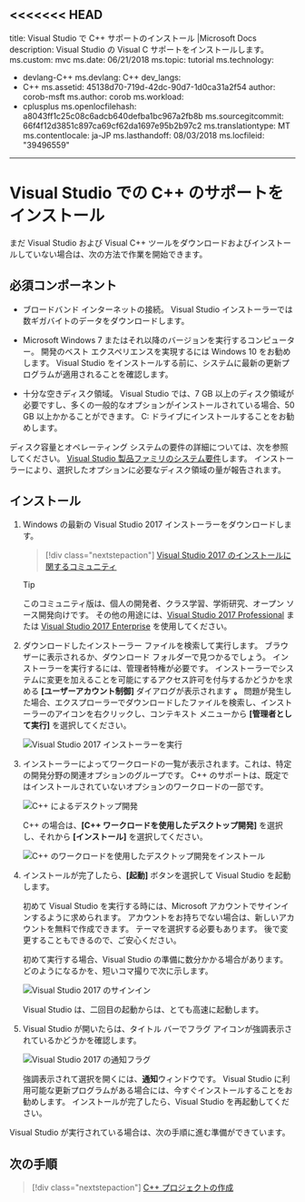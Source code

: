 <<<<<<< HEAD
---
title: Visual Studio で C++ サポートのインストール |Microsoft Docs
description: Visual Studio の Visual C サポートをインストールします。
ms.custom: mvc
ms.date: 06/21/2018
ms.topic: tutorial
ms.technology:
- devlang-C++
ms.devlang: C++
dev_langs:
- C++
ms.assetid: 45138d70-719d-42dc-90d7-1d0ca31a2f54
author: corob-msft
ms.author: corob
ms.workload:
- cplusplus
ms.openlocfilehash: a8043ff1c25c08c6adcb640defba1bc967a2fb8b
ms.sourcegitcommit: 66f4f12d3851c897ca69cf62da1697e95b2b97c2
ms.translationtype: MT
ms.contentlocale: ja-JP
ms.lasthandoff: 08/03/2018
ms.locfileid: "39496559"
---
# <a name="install-c-support-in-visual-studio"></a>Visual Studio での C++ のサポートをインストール

まだ Visual Studio および Visual C++ ツールをダウンロードおよびインストールしていない場合は、次の方法で作業を開始できます。


## <a name="prerequisites"></a>必須コンポーネント

- ブロードバンド インターネットの接続。 Visual Studio インストーラーでは数ギガバイトのデータをダウンロードします。

- Microsoft Windows 7 またはそれ以降のバージョンを実行するコンピューター。 開発のベスト エクスペリエンスを実現するには Windows 10 をお勧めします。 Visual Studio をインストールする前に、システムに最新の更新プログラムが適用されることを確認します。

- 十分な空きディスク領域。 Visual Studio では、7 GB 以上のディスク領域が必要ですし、多くの一般的なオプションがインストールされている場合、50 GB 以上かかることができます。 C: ドライブにインストールすることをお勧めします。

ディスク容量とオペレーティング システムの要件の詳細については、次を参照してください。 [Visual Studio 製品ファミリのシステム要件](/visualstudio/productinfo/vs2017-system-requirements-vs)します。 インストーラーにより、選択したオプションに必要なディスク領域の量が報告されます。

## <a name="installation"></a>インストール

1. Windows の最新の Visual Studio 2017 インストーラーをダウンロードします。

   > [!div class="nextstepaction"]
   > [Visual Studio 2017 のインストールに関するコミュニティ](https://visualstudio.microsoft.com/downloads/?utm_medium=microsoft&utm_source=docs.microsoft.com&utm_campaign=button+cta&utm_content=download+vs2017)

   >[!Tip]
   > このコミュニティ版は、個人の開発者、クラス学習、学術研究、オープン ソース開発向けです。 その他の用途には、[Visual Studio 2017 Professional](https://visualstudio.microsoft.com/downloads/?utm_medium=microsoft&utm_source=docs.microsoft.com&utm_campaign=button+cta&utm_content=download+vs2017) または [Visual Studio 2017 Enterprise](https://visualstudio.microsoft.com/downloads/?utm_medium=microsoft&utm_source=docs.microsoft.com&utm_campaign=button+cta&utm_content=download+vs2017) を使用してください。

1. ダウンロードしたインストーラー ファイルを検索して実行します。 ブラウザーに表示されるか、ダウンロード フォルダーで見つかるでしょう。 インストーラーを実行するには、管理者特権が必要です。 インストーラーでシステムに変更を加えることを可能にするアクセス許可を付与するかどうかを求める **[ユーザーアカウント制御]** ダイアログが表示されます **。** 問題が発生した場合、エクスプローラーでダウンロードしたファイルを検索し、インストーラーのアイコンを右クリックし、コンテキスト メニューから **[管理者として実行]** を選択してください。

   ![Visual Studio 2017 インストーラーを実行](../build/media/vscpp-concierge-run-installer.gif "Visual Studio インストーラーを実行")

1. インストーラーによってワークロードの一覧が表示されます。これは、特定の開発分野の関連オプションのグループです。 C++ のサポートは、既定ではインストールされていないオプションのワークロードの一部です。

   ![C++ によるデスクトップ開発](../build/media/desktop-development-with-cpp.png "C++ によるデスクトップ開発")

    C++ の場合は、**[C++ ワークロードを使用したデスクトップ開発]** を選択し、それから **[インストール]** を選択してください。

   ![C++ のワークロードを使用したデスクトップ開発をインストール](../build/media/vscpp-concierge-choose-workload.gif "C++ ワークロードでのデスクトップ開発のインストール")

1. インストールが完了したら、**[起動]** ボタンを選択して Visual Studio を起動します。

   初めて Visual Studio を実行する時には、Microsoft アカウントでサインインするように求められます。 アカウントをお持ちでない場合は、新しいアカウントを無料で作成できます。 テーマを選択する必要もあります。 後で変更することもできるので、ご安心ください。 

   初めて実行する場合、Visual Studio の準備に数分かかる場合があります。 どのようになるかを、短いコマ撮りで次に示します。


   ![Visual Studio 2017 のサインイン](../build/media/vscpp-quickstart-first-run.gif "Visual Studio 2017 のサインイン")

   Visual Studio は、二回目の起動からは、とても高速に起動します。

1. Visual Studio が開いたらは、タイトル バーでフラグ アイコンが強調表示されているかどうかを確認します。

   ![Visual Studio 2017 の通知フラグ](../build/media/vscpp-first-start-page-flag.png "Visual Studio 2017 の通知フラグ")

   強調表示されて選択を開くには、**通知**ウィンドウです。 Visual Studio に利用可能な更新プログラムがある場合には、今すぐインストールすることをお勧めします。 インストールが完了したら、Visual Studio を再起動してください。

Visual Studio が実行されている場合は、次の手順に進む準備ができています。

## <a name="next-steps"></a>次の手順

> [!div class="nextstepaction"]
> [C++ プロジェクトの作成](vscpp-step-1-create.md)

<iframe src="" height="0" width="0" frameborder="0" name="frameTarget" />
||||||| merged common ancestors
---
title: Visual Studio での C++ のサポートのインストール |Microsoft ドキュメント
description: Visual Studio の Visual C サポートをインストールします。
ms.custom: mvc
ms.date: 12/12/2017
ms.topic: tutorial
ms.technology:
- devlang-C++
ms.devlang: C++
dev_langs:
- C++
ms.assetid: 45138d70-719d-42dc-90d7-1d0ca31a2f54
author: corob-msft
ms.author: corob
ms.workload:
- cplusplus
ms.openlocfilehash: 69092cdd6d79197fb7a2cbdc60b783174b70950b
ms.sourcegitcommit: be2a7679c2bd80968204dee03d13ca961eaa31ff
ms.translationtype: MT
ms.contentlocale: ja-JP
ms.lasthandoff: 05/03/2018
---
# <a name="install-c-support-in-visual-studio"></a>Visual Studio での C++ のサポートをインストールします。

ダウンロードし、Visual Studio および Visual C ツールをまだインストールしていない場合は、作業を開始する方法を次に示します。

## <a name="prerequisites"></a>必須コンポーネント

- ブロード バンド インターネット接続を使用します。 Visual Studio インストーラーには数ギガバイトのデータをダウンロードできます。

- Microsoft Windows 7 またはそれ以降のバージョンを実行するコンピューター。 Windows 10 は、最適な開発エクスペリエンスをお勧めします。 Visual Studio をインストールする前に、システムに最新の更新プログラムが適用されていることを確認してください。

- 十分な空きディスク領域。 Visual Studio では、7 GB 以上のディスク領域が必要ですし、多くの一般的なオプションがインストールされている場合、50 GB 以上かかることができます。 C: ドライブにインストールすることをお勧めします。

ディスク容量とオペレーティング システムの要件の詳細については、「 [Visual Studio 2017 のシステム要件](https://www.visualstudio.com/productinfo/vs2017-system-requirements-vs)です。 インストーラーにより、選択したオプションに必要なディスク領域の量が報告されます。

## <a name="installation"></a>インストール

1. Windows の最新の Visual Studio 2017 インストーラーをダウンロードします。

   > [!div class="nextstepaction"]
   > <a target="frameTarget" href="https://www.visualstudio.com/thank-you-downloading-visual-studio/?sku=Community&rel=15&utm_source=docs&utm_medium=clickbutton">Visual Studio 2017 のインストールに関するコミュニティ</a>

   >[!Tip]
   > このコミュニティ版は、個人の開発者、クラス学習、学術研究、オープン ソース開発向けです。 その他の用途には、<a target="frameTarget" href="https://www.visualstudio.com/thank-you-downloading-visual-studio/?sku=Professional&rel=15&utm_source=docs&utm_medium=clickbutton">Visual Studio 2017 Professional</a> または <a target="frameTarget" href="https://www.visualstudio.com/thank-you-downloading-visual-studio/?sku=Enterprise&rel=15&utm_source=docs&utm_medium=clickbutton">Visual Studio 2017 Enterprise</a> を使用してください。

1. インストーラー ファイルをダウンロードして実行を検索します。 ブラウザーに表示される可能性や、ダウンロード フォルダーで検索することがあります。 インストーラーでは、管理者特権を実行する必要があります。 表示される、**ユーザー アカウント制御**インストーラーは、システムに変更を加える; を選択できるようにするアクセス許可を付与するように求めるダイアログ**はい**です。 ファイル エクスプ ローラーで、ダウンロードしたファイルを検索に問題が発生した場合、インストーラーのアイコンを右クリックし、選択**管理者として実行**コンテキスト メニュー。

   ![Visual Studio 2017 インストーラーを実行して](../build/media/vscpp-concierge-run-installer.gif "Visual Studio のインストーラーを実行")

1. インストーラーによって、ワークロード一覧が表示されます。これは、特定の開発分野の関連オプションのグループです。 C++ のサポートは、既定でインストールされていないオプションのワークロードの一部ではようになりました。

   ![C++ を使用したデスクトップ開発](../build/media/desktop-development-with-cpp.png "C++ を使用したデスクトップの開発")

    C++ では、選択、 **C++ を使用したデスクトップ開発**ワークロードを選択し**インストール**です。

   ![C++ のワークロードでデスクトップの開発をインストール](../build/media/vscpp-concierge-choose-workload.gif "C++ ワークロードでデスクトップ開発のインストール")

1. インストールが完了したら、選択、**起動**Visual Studio を起動するボタンをクリックします。

   初めて Visual Studio を実行する Microsoft アカウントでサインインするように求められます。 それらのいずれのアカウントもない場合は、新しいアカウントを無料で作成できます。 また、テーマを選択する必要があります。 ご安心くださいする場合は後で変更することができます。 

   Visual Studio をいくつかでかかる場合がありますの準備を整えるを使用して最初に実行する (分) です。 どのように、簡単なコマで次に示します。

   ![Visual Studio 2017 がサインイン](../build/media/vscpp-quickstart-first-run.gif "Visual Studio 2017 のサインイン")

   Visual Studio は、もう一度実行すると非常に高速起動します。

1. Visual Studio が開いたら、タイトル バーのフラグ アイコンを強調表示するかを確認します。

   ![Visual Studio 2017 通知フラグ](../build/media/vscpp-first-start-page-flag.png "Visual Studio 2017 通知フラグ")

   強調表示されて選択を開くには、**通知**ウィンドウです。 更新プログラムを Visual Studio の使用可能な場合は、今すぐインストールするをお勧めします。 インストールが完了したら、Visual Studio を再起動します。

Visual Studio が実行されている場合は、次の手順を続行する準備ができたらです。

## <a name="next-steps"></a>次の手順

> [!div class="nextstepaction"]
> [C++ プロジェクトを作成します。](vscpp-step-1-create.md)

<iframe src="" height="0" width="0" frameborder="0" name="frameTarget" />
=======
---
title: Visual Studio での C++ のサポートのインストール |Microsoft ドキュメント
description: Visual Studio の Visual C サポートをインストールします。
ms.custom: mvc
ms.date: 12/12/2017
ms.topic: tutorial
ms.technology:
- devlang-C++
ms.devlang: C++
dev_langs:
- C++
ms.assetid: 45138d70-719d-42dc-90d7-1d0ca31a2f54
author: corob-msft
ms.author: corob
ms.workload:
- cplusplus
ms.openlocfilehash: 69092cdd6d79197fb7a2cbdc60b783174b70950b
ms.sourcegitcommit: be2a7679c2bd80968204dee03d13ca961eaa31ff
ms.translationtype: MT
ms.contentlocale: ja-JP
ms.lasthandoff: 05/03/2018
---
# <a name="install-c-support-in-visual-studio"></a>Visual Studio での C++ のサポートをインストール

まだ Visual Studio および Visual C++ ツールをダウンロードおよびインストールしていない場合は、次の方法で作業を開始できます。

## <a name="prerequisites"></a>必須コンポーネント

- ブロードバンド インターネットの接続。 Visual Studio インストーラーでは数ギガバイトのデータをダウンロードします。

- Microsoft Windows 7 またはそれ以降のバージョンを実行するコンピューター。開発のベスト エクスペリエンスを実現するには Windows 10 をお勧めします。Visual Studio をインストールする前に、システムに最新の更新プログラムが適用されていることを確認してください。

- 十分な空きディスク領域。 Visual Studio では、7 GB 以上のディスク領域が必要ですし、多くの一般的なオプションがインストールされている場合、50 GB 以上かかることができます。 C: ドライブにインストールすることをお勧めします。

ディスク容量とオペレーティング システムの要件の詳細については、「 [Visual Studio 2017 のシステム要件](https://www.visualstudio.com/productinfo/vs2017-system-requirements-vs)です。 インストーラーにより、選択したオプションに必要なディスク領域の量が報告されます。

## <a name="installation"></a>インストール

1. Windows の最新の Visual Studio 2017 インストーラーをダウンロードします。

   > [!div class="nextstepaction"]
   > <a target="frameTarget" href="https://www.visualstudio.com/thank-you-downloading-visual-studio/?sku=Community&rel=15&utm_source=docs&utm_medium=clickbutton">Visual Studio 2017 のインストールに関するコミュニティ</a>

   >[!Tip]
   > このコミュニティ版は、個人の開発者、クラス学習、学術研究、オープン ソース開発向けです。 その他の用途には、<a target="frameTarget" href="https://www.visualstudio.com/thank-you-downloading-visual-studio/?sku=Professional&rel=15&utm_source=docs&utm_medium=clickbutton">Visual Studio 2017 Professional</a> または <a target="frameTarget" href="https://www.visualstudio.com/thank-you-downloading-visual-studio/?sku=Enterprise&rel=15&utm_source=docs&utm_medium=clickbutton">Visual Studio 2017 Enterprise</a> を使用してください。

2. ダウンロードしたインストーラー ファイルを検索して実行します。ブラウザーに表示されるか、ダウンロード フォルダーで見つかるでしょう。インストーラーを実行するには、管理者特権が必要です。インストーラーでシステムに変更を加えることを可能にするアクセス許可を付与するかどうかを求める **[ユーザーアカウント制御]** ダイアログが表示されます。**[はい]**を選択してください。問題が発生した場合、エクスプローラーでダウンロードしたファイルを検索し、インストーラーのアイコンを右クリックし、コンテキスト メニューから **[管理者として実行]** を選択してください。

   ![Visual Studio 2017 インストーラーを実行して](../build/media/vscpp-concierge-run-installer.gif "Visual Studio のインストーラーを実行")

3. インストーラーによってワークロードの一覧が表示されます。これは、特定の開発分野の関連オプションのグループです。C++ のサポートは、既定ではインストールされていないオプションのワークロードの一部です。

   ![C++ を使用したデスクトップ開発](../build/media/desktop-development-with-cpp.png "C++ を使用したデスクトップの開発")

    C++ の場合は、**[C++ ワークロードを使用したデスクトップ開発]** を選択し、それから **[インストール]** を選択してください。

   ![C++ のワークロードでデスクトップの開発をインストール](../build/media/vscpp-concierge-choose-workload.gif "C++ ワークロードでデスクトップ開発のインストール")

4. インストールが完了したら、**[起動]** ボタンを選択して Visual Studio を起動します。

   初めて Visual Studio を実行する時には、Microsoft アカウントでサインインするように求められます。アカウントをお持ちでない場合は、新しいアカウントを無料で作成できます。テーマを選択する必要もあります。後で変更することもできるので、ご安心ください。 

   初めて実行する場合、Visual Studio の準備に数分かかる場合があります。どのようになるかを、短いコマ撮りで次に示します。

   ![Visual Studio 2017 がサインイン](../build/media/vscpp-quickstart-first-run.gif "Visual Studio 2017 のサインイン")

   Visual Studio は、二回目の起動からは、とても高速に起動します。

1. Visual Studio が開いたら、タイトル バーのフラグ アイコンを強調表示するかを確認します。

   ![Visual Studio 2017 通知フラグ](../build/media/vscpp-first-start-page-flag.png "Visual Studio 2017 通知フラグ")

   強調表示されている場合、それを選択して **[通知]** ウィンドウを開きます。Visual Studio に利用可能な更新プログラムがある場合には、今すぐインストールすることをお勧めします。インストールが完了したら、Visual Studio を再起動してください。

Visual Studio が実行されている場合は、次の手順に進む準備ができています。

## <a name="next-steps"></a>次の手順

> [!div class="nextstepaction"]
> [C++ プロジェクトの作成](vscpp-step-1-create.md)

<iframe src="" height="0" width="0" frameborder="0" name="frameTarget" />
>>>>>>> live
